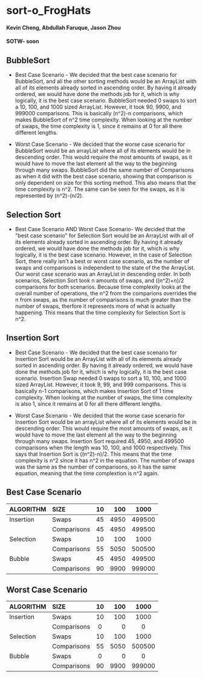 # sort-o_FrogHats
#### Kevin Cheng, Abdullah Faruque, Jason Zhou

#### SOTW- soon

## BubbleSort
* Best Case Scenario - We decided that the best case scenario for BubbleSort, and all the other sorting methods would be an ArrayList with all of its elements already sorted in ascending order. By having it already ordered, we would have done the methods job for it, which is why logically, it is the best case scenario. BubbleSort needed 0 swaps to sort a 10, 100, and 1000 sized ArrayList. However, it took 90, 9900, and 999000 comparisons. This is basically (n^2)-n comparisons, which makes BubbleSort of n^2 time complexity. When looking at the number of swaps, the time complexity is 1, since it remains at 0 for all there different lengths. 

* Worst Case Scenario - We decided that the worse case scenario for BubbleSort would be an arrayList where all of its elements would be in descending order. This would require the most amounts of swaps, as it would have to move the last element all the way to the beginning through many swaps. BubbleSort did the same number of Comparisons as when it did with the best case scenario, showing that comparison is only dependent on size for this sorting method. This also means that the time complexity is n^2. The same can be seen for the swaps, as it is represented by (n^2)-(n/2). 


## Selection Sort

* Best Case Scenario AND Worst Case Scenario- We decided that the "best case scenario" for Selection Sort would be an ArrayList with all of its elements already sorted in ascending order. By having it already ordered, we would have done the methods job for it, which is why logically, it is the best case scenario. However, in the case of Selection Sort, there really isn't a best or worst case scenario, as the number of swaps and comparisons is independent to the state of the the ArrayList. Our worst case scenario was an ArrayList in descending order. In both scenarios, Selection Sort took n amounts of swaps, and ((n^2)+n)/2 comparisons for both scenarios. Because time complexity looks at the overall number of operations, the n^2 from the comparions overrides the n from swaps, as the number of comparisons is much greater than the number of swaps, therfore it represents more of what is actually happening. This means that the time complexity for Selection Sort is n^2. 

## Insertion Sort

* Best Case Scenario - We decided that the best case scenario for Insertion Sort would be an ArrayList with all of its elements already sorted in ascending order. By having it already ordered, we would have done the methods job for it, which is why logically, it is the best case scenario. Insertion Swap needed 0 swaps to sort a 10, 100, and 1000 sized ArrayList. However, it took 9, 99, and 999 comparisons. This is basically n-1 comparisons, which makes Insertion Sort of 1 time complexity. When looking at the number of swaps, the time complexity is also 1, since it remains at 0 for all there different lengths. 

* Worst Case Scenario - We decided that the worse case scenario for Insertion Sort would be an arrayList where all of its elements would be in descending order. This would require the most amounts of swaps, as it would have to move the last element all the way to the beginning through many swaps. Insertion Sort required 45, 4950, and 499500 comparisons when the length was 10, 100, and 1000 respectively. This says that Insertion Sort is ((n^2)-n)/2. This  means that the time complexity is n^2 since it has n^2 in the equation. The number of swaps was the same as the number of comparisons, so it has the same equation, meaning that the time complextion is n^2 again. 

## Best Case Scenario
| ALGORITHM       | SIZE         | 10      | 100           | 1000   |
|-----------------|:-------------|:-------:|--------------:|:------:|
| Insertion       | Swaps        | 45      | 4950          | 499500 |
|                 | Comparisons  | 45      | 4950          | 499500 |
| Selection       | Swaps        | 10      | 100           | 1000   |
|                 | Comparisons  | 55      | 5050          | 500500 |
| Bubble          | Swaps        | 45      | 4950          | 499500 |
|                 | Comparisons  | 90      | 9900          | 999000 |

## Worst Case Scenario
| ALGORITHM       | SIZE         | 10      | 100           | 1000   |
|-----------------|:-------------|:-------:|--------------:|:------:|
| Insertion       | Swaps        | 10      | 100           | 1000   |
|                 | Comparisons  | 0       | 0             | 0      |
| Selection       | Swaps        | 10      | 100           | 1000   |
|                 | Comparisons  | 55      | 5050          | 500500 |
| Bubble          | Swaps        | 0       | 0             | 0      |
|                 | Comparisons  | 90      | 9900          | 999000 |